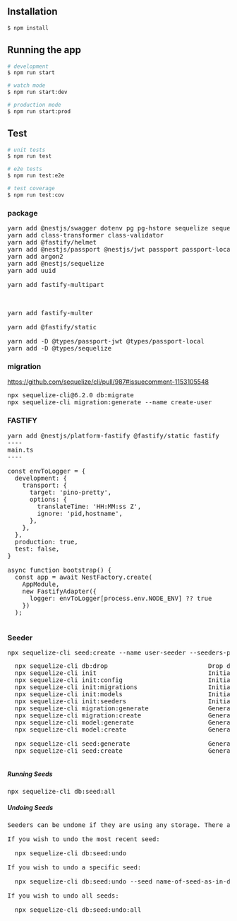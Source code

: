 ## Installation

```bash
$ npm install
```

## Running the app

```bash
# development
$ npm run start

# watch mode
$ npm run start:dev

# production mode
$ npm run start:prod
```

## Test

```bash
# unit tests
$ npm run test

# e2e tests
$ npm run test:e2e

# test coverage
$ npm run test:cov
```

### package
<pre>
yarn add @nestjs/swagger dotenv pg pg-hstore sequelize sequelize-typescript @nestjs/config
yarn add class-transformer class-validator 
yarn add @fastify/helmet
yarn add @nestjs/passport @nestjs/jwt passport passport-local passport-jwt
yarn add argon2
yarn add @nestjs/sequelize
yarn add uuid
 
yarn add fastify-multipart

<!-- yarn add -D @types/multer -->

yarn add fastify-multer
<!-- yarn add @nestjs/serve-static -->
yarn add @fastify/static

yarn add -D @types/passport-jwt @types/passport-local
yarn add -D @types/sequelize
</pre>


### migration
https://github.com/sequelize/cli/pull/987#issuecomment-1153105548

<pre>
npx sequelize-cli@6.2.0 db:migrate
npx sequelize-cli migration:generate --name create-user
</pre>

### FASTIFY
<pre>
yarn add @nestjs/platform-fastify @fastify/static fastify
----
main.ts
----

const envToLogger = {
  development: {
    transport: {
      target: 'pino-pretty',
      options: {
        translateTime: 'HH:MM:ss Z',
        ignore: 'pid,hostname',
      },
    },
  },
  production: true,
  test: false,
}

async function bootstrap() {
  const app = await NestFactory.create<NestFastifyApplication>(
    AppModule,
    new FastifyAdapter({
      logger: envToLogger[process.env.NODE_ENV] ?? true
    })
  );

</pre>

### Seeder
<pre>
npx sequelize-cli seed:create --name user-seeder --seeders-path ./src/database/seeders/
</pre>

<pre>
  npx sequelize-cli db:drop                           Drop database specified by configuration
  npx sequelize-cli init                              Initializes project
  npx sequelize-cli init:config                       Initializes configuration
  npx sequelize-cli init:migrations                   Initializes migrations
  npx sequelize-cli init:models                       Initializes models
  npx sequelize-cli init:seeders                      Initializes seeders
  npx sequelize-cli migration:generate                Generates a new migration file
  npx sequelize-cli migration:create                  Generates a new migration file
  npx sequelize-cli model:generate                    Generates a model and its migration
  npx sequelize-cli model:create                      Generates a model and its migration
 
  npx sequelize-cli seed:generate                     Generates a new seed file
  npx sequelize-cli seed:create                       Generates a new seed file

</pre>

##### Running Seeds
<pre>
npx sequelize-cli db:seed:all
</pre>


##### Undoing Seeds
<pre>
Seeders can be undone if they are using any storage. There are two commands available for that:

If you wish to undo the most recent seed:

  npx sequelize-cli db:seed:undo

If you wish to undo a specific seed:

  npx sequelize-cli db:seed:undo --seed name-of-seed-as-in-data

If you wish to undo all seeds:

  npx sequelize-cli db:seed:undo:all
</pre>
